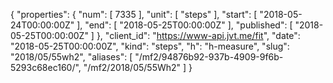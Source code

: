 {
  "properties": {
    "num": [
      7335
    ],
    "unit": [
      "steps"
    ],
    "start": [
      "2018-05-24T00:00:00Z"
    ],
    "end": [
      "2018-05-25T00:00:00Z"
    ],
    "published": [
      "2018-05-25T00:00:00Z"
    ]
  },
  "client_id": "https://www-api.jvt.me/fit",
  "date": "2018-05-25T00:00:00Z",
  "kind": "steps",
  "h": "h-measure",
  "slug": "2018/05/55wh2",
  "aliases": [
    "/mf2/94876b92-937b-4909-9f6b-5293c68ec160/",
    "/mf2/2018/05/55Wh2"
  ]
}
